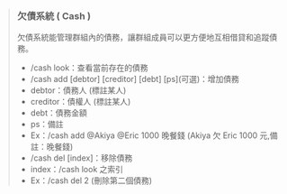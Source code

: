> ### **欠債系統 ( Cash )**
>
> 欠債系統能管理群組內的債務，讓群組成員可以更方便地互相借貸和追蹤債務。
>
> - /cash look：查看當前存在的債務
> - /cash add [debtor] [creditor] [debt] [ps]\(可選\)：增加債務
> - debtor：債務人 (標註某人)
> - creditor：債權人 (標註某人)
> - debt：債務金額
> - ps：備註
> - Ex：/cash add @Akiya @Eric 1000 晚餐錢 (Akiya 欠 Eric 1000 元,備註：晚餐錢)
> - /cash del [index]：移除債務
> - index：/cash look 之索引
> - Ex：/cash del 2 (刪除第二個債務)
